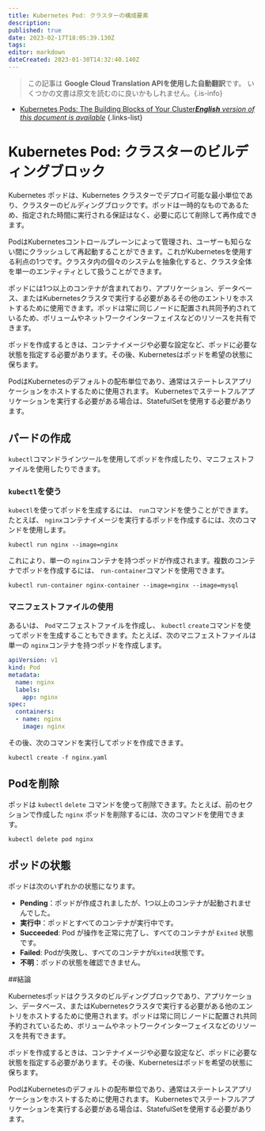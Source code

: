 ```yaml
---
title: Kubernetes Pod: クラスターの構成要素
description: 
published: true
date: 2023-02-17T18:05:39.130Z
tags: 
editor: markdown
dateCreated: 2023-01-30T14:32:40.140Z
---
```


> この記事は **Google Cloud Translation APIを使用した自動翻訳**です。
いくつかの文書は原文を読むのに良いかもしれません。{.is-info}
- [Kubernetes Pods: The Building Blocks of Your Cluster***English** version of this document is available*](/en/Knowledge-base/Kubernetes/kubernetes-pods-the-building-blocks-of-your-cluster)
{.links-list}



# Kubernetes Pod: クラスターのビルディングブロック

Kubernetes ポッドは、Kubernetes クラスターでデプロイ可能な最小単位であり、クラスターのビルディングブロックです。ポッドは一時的なものであるため、指定された時間に実行される保証はなく、必要に応じて削除して再作成できます。

PodはKubernetesコントロールプレーンによって管理され、ユーザーも知らない間にクラッシュして再起動することができます。これがKubernetesを使用する利点の1つです。クラスタ内の個々のシステムを抽象化すると、クラスタ全体を単一のエンティティとして扱うことができます。

ポッドには1つ以上のコンテナが含まれており、アプリケーション、データベース、またはKubernetesクラスタで実行する必要があるその他のエントリをホストするために使用できます。ポッドは常に同じノードに配置され共同予約されているため、ボリュームやネットワークインターフェイスなどのリソースを共有できます。

ポッドを作成するときは、コンテナイメージや必要な設定など、ポッドに必要な状態を指定する必要があります。その後、Kubernetesはポッドを希望の状態に保ちます。

PodはKubernetesのデフォルトの配布単位であり、通常はステートレスアプリケーションをホストするために使用されます。 Kubernetesでステートフルアプリケーションを実行する必要がある場合は、StatefulSetを使用する必要があります。

## パードの作成

`kubectl`コマンドラインツールを使用してポッドを作成したり、マニフェストファイルを使用したりできます。

### `kubectl`を使う

`kubectl`を使ってポッドを生成するには、 `run`コマンドを使うことができます。たとえば、 `nginx`コンテナイメージを実行するポッドを作成するには、次のコマンドを使用します。

```
kubectl run nginx --image=nginx
```

これにより、単一の `nginx`コンテナを持つポッドが作成されます。複数のコンテナでポッドを作成するには、 `run-container`コマンドを使用できます。

```
kubectl run-container nginx-container --image=nginx --image=mysql
```

### マニフェストファイルの使用

あるいは、 `Pod`マニフェストファイルを作成し、 `kubectl` `create`コマンドを使ってポッドを生成することもできます。たとえば、次のマニフェストファイルは単一の `nginx`コンテナを持つポッドを作成します。

```yaml
apiVersion: v1
kind: Pod
metadata:
  name: nginx
  labels:
    app: nginx
spec:
  containers:
  - name: nginx
    image: nginx
```

その後、次のコマンドを実行してポッドを作成できます。

```
kubectl create -f nginx.yaml
```

## Podを削除

ポッドは `kubectl` `delete` コマンドを使って削除できます。たとえば、前のセクションで作成した `nginx` ポッドを削除するには、次のコマンドを使用できます。

```
kubectl delete pod nginx
```

## ポッドの状態

ポッドは次のいずれかの状態になります。

- **Pending**：ポッドが作成されましたが、1つ以上のコンテナが起動されませんでした。
- **実行中**：ポッドとすべてのコンテナが実行中です。
- **Succeeded**: Pod が操作を正常に完了し、すべてのコンテナが `Exited` 状態です。
- **Failed**: Podが失敗し、すべてのコンテナが`Exited`状態です。
- **不明**：ポッドの状態を確認できません。

##結論

Kubernetesポッドはクラスタのビルディングブロックであり、アプリケーション、データベース、またはKubernetesクラスタで実行する必要がある他のエントリをホストするために使用されます。ポッドは常に同じノードに配置され共同予約されているため、ボリュームやネットワークインターフェイスなどのリソースを共有できます。

ポッドを作成するときは、コンテナイメージや必要な設定など、ポッドに必要な状態を指定する必要があります。その後、Kubernetesはポッドを希望の状態に保ちます。

PodはKubernetesのデフォルトの配布単位であり、通常はステートレスアプリケーションをホストするために使用されます。 Kubernetesでステートフルアプリケーションを実行する必要がある場合は、StatefulSetを使用する必要があります。